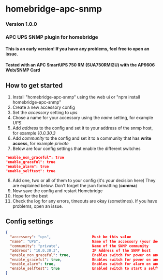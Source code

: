 # homebridge-apc-snmp
### Version 1.0.0
### APC UPS SNMP plugin for homebridge

#### **This is an early version! If you have any problems, feel free to open an issue.**
#### Tested with an APC SmartUPS 750 RM (SUA750RMI2U) with the AP9606 Web/SNMP Card


## How to get started
1. Install "homebridge-apc-snmp" using the web ui or "npm install homebridge-apc-snmp"
2. Create a new accessory config
3. Set the *accessory* setting to *ups*
4. Chose a name for your accessory using the *name* setting, for example *UPS*
5. Add *address* to the config and set it to your address of the snmp host, for example *10.0.30.3*
6. Add *community* to the config and set it to a community that has **write access**, for example *private*
7. Below are four config settings that enable the different switches
```json
"enable_non_graceful": true
"enable_graceful": true
"enable_alarm": true
"enable_selftest": true
```
8. Add one, two or all of them to your config (it's your decision here) They are explained below. Don't forget the json formatting (**comma**)
9. Now save the config and restart Homebridge
10. Hope for the best
11. Check the log for any errors, timeouts are okay (sometimes). If you have problems, open an issue.

## Config settings
```json
{
  "accessory": "ups",                   Must be this value
  "name": "UPS",                        Name of the accessory (your decision)
  "community": "private",               Name of the SNMP community
  "address": "10.0.30.3",               IP Address of the SNMP host
  "enable_non_graceful": true,          Enables switch for power on and off
  "enable_graceful": true,              Enables switch for power on and gracefully off
  "enable_alarm": true,                 Enables switch for alarm on and off
  "enable_selftest": true               Enabled switch to start a selftest
}
```